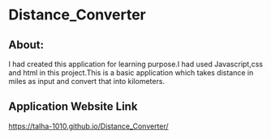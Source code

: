 # Distance_Converter

## About:
I had created this application for learning purpose.I had used Javascript,css and html in this project.This is a basic application which takes distance in miles as input and convert that into kilometers. 

## Application Website Link  
https://talha-1010.github.io/Distance_Converter/
